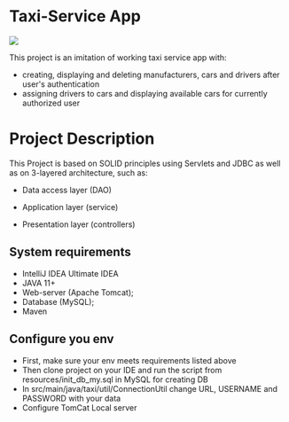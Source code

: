 # Taxi-Service App
![](https://t4.ftcdn.net/jpg/01/93/82/25/360_F_193822519_45xqEMvxEpF8X3Wbqdr0dBK1jkXwQwrK.jpg)





This project is an imitation of working taxi service app with:
- creating, displaying and deleting manufacturers, cars and drivers after user's authentication
- assigning drivers to cars and displaying available cars for currently authorized user


#  Project Description

This Project is based on SOLID principles using Servlets and JDBC as well as on 3-layered architecture, such as:

- Data access layer (DAO)

- Application layer (service)

- Presentation layer (controllers)

## System requirements

- IntelliJ IDEA Ultimate IDEA
- JAVA 11+
- Web-server (Apache Tomcat);
- Database (MySQL);
- Maven

## Configure you env

-  First, make sure your env meets requirements listed above
-  Then clone project on your IDE and run the script from resources/init_db_my.sql in MySQL for creating DB
-  In src/main/java/taxi/util/ConnectionUtil change URL, USERNAME and PASSWORD with your data
-  Configure TomCat Local server